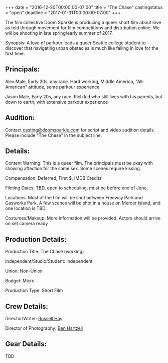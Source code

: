 +++
date = "2016-12-20T00:00:00-07:00"
title = "The Chase"
castingstatus = "open"
deadline = "2017-01-31T00:00:00-07:00"
+++
<div class="hero">
<p>The film collective Doom Sparkle is producing a queer short film about love as told
through movement for film competitions and distribution online.  We will be shooting
in late spring/early summer of 2017.</p>

<p><label class="segment">Synopsis</label>: A love of parkour leads a queer Seattle college student to discover
that navigating urban obstacles is much like falling in love for the first time.</p>

</div>

<div class="box">
<h2>Principals:</h2>
<p><label class="segment">Alex</label> Male, Early 20s, any race. Hard working, Middle America, "All-American" attitude, some parkour experience</p>
<p><label class="segment">Jason</label> Male, Early 20s, any race. Rich kid who still lives with his parents, but down to earth, with extensive parkour experience</p>
</div>

<div class="box">
<h2>Audition:</h2>
<p>Contact <a href="mailto:casting@doomsparkle.com">casting@doomsparkle.com</a> for script and video audition details.  Please include "The Chase" in the subject line.</p>
</div>

<div class="box">
<h2>Details:</h2>
<p><label class="segment">Content Warning</label>: This is a queer film. The principals must be okay with showing affection for the same sex. Some scenes require kissing.</p>
<p><label class="segment">Compensation</label>: Deferred, First $, IMDB Credits</p>
<p><label class="segment">Filming Dates</label>: TBD, open to scheduling, must be before end of June.</p>
<p><label class="segment">Locations</label>: Most of the film will be shot between Freeway Park and Gasworks Park.
A few scenes will be shot in a house on Mercer Island, and one location is TBD.</p>
<p><label class="segment">Costumes/Makeup</label>: More information will be provided. Actors should arrive on set camera ready</p>
</div>

<div class="box">
<h2>Production Details:</h2>
<p class="small"><label class="segment">Production Title</label>: The Chase (working)</p>
<p class="small"><label class="segment">Independent/Studio/Student</label>: Independent</p>
<p class="small"><label class="segment">Union</label>: Non-Union</p>
<p class="small"><label class="segment">Budget</label>: Micro</p>
<p><label class="segment">Production Type</label>: Short Film</p>
<h2>Crew Details:</h2>
<p class="small"><label class="segment">Director/Writer</label>: <a href="https://russellhay.com/filmcv">Russell Hay</a></p>
<p><label class="segment">Director of Photography</label>: <a href="http://www.benhartzell.net/">Ben Hartzell</a></p>
<h2>Gear Details:</h2>
<p class="small">TBD</p>
</div>
